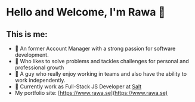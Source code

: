 # Hello and Welcome, I'm Rawa 👋
## This is me:
- 💼 An former Account Manager with a strong passion for software development.<br />
- 👀 Who likes to solve problems and  tackles challenges for personal and professional growth <br />
- 👯 A guy who really enjoy working in teams and also have the ability to work independently.
- 🧂 Currently work as Full-Stack JS Developer at [Salt](https://salt.dev/)
- My portfolio site: [https://www.rawa.se](https://www.rawa.se)
